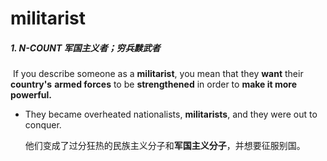 # militarist

##### 1. N-COUNT 军国主义者；穷兵黩武者

​	If you describe someone as a **militarist**, you mean that they **want** their **country's** **armed forces** to be **strengthened** in order to **make it more powerful.**

- They became overheated nationalists, **militarists**, and they were out to conquer.

  他们变成了过分狂热的民族主义分子和**军国主义分子**，并想要征服别国。